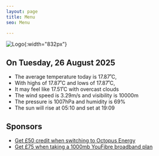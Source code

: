 ```yaml
---
layout: page
title: Menu
seo: Menu

---
```


![Logo](/images/logo.jpg){:width="832px"}

<!-- weather_marker starts -->
## On Tuesday, 26 August 2025

- The average temperature today is 17.87˚C,
- With highs of 17.87˚C and lows of 17.87˚C,
- It may feel like 17.51˚C with overcast clouds
- The wind speed is 3.29m/s and visibility is 10000m
- The pressure is 1007hPa and humidity is 69%
- The sun will rise at 05:10 and set at 19:09

<!-- weather_marker ends -->

## Sponsors

- [Get £50 credit when switching to Octopus Energy](https://bit.ly/3oD1nnS)
- [Get £75 when taking a 1000mb YouFibre broadband plan](https://aklam.io/91zWhU?)
